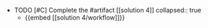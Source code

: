   - TODO [#C] Complete the #artifact [[solution 4]]
    collapsed:: true
    - {{embed [[solution 4/workflow]]}}


